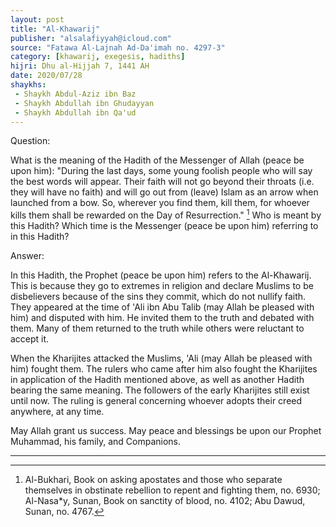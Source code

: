 ```yaml
---
layout: post
title: "Al-Khawarij"
publisher: "alsalafiyyah@icloud.com"
source: "Fatawa Al-Lajnah Ad-Da'imah no. 4297-3"
category: [khawarij, exegesis, hadiths]
hijri: Dhu al-Hijjah 7, 1441 AH
date: 2020/07/28
shaykhs: 
 - Shaykh Abdul-Aziz ibn Baz
 - Shaykh Abdullah ibn Ghudayyan
 - Shaykh Abdullah ibn Qa'ud
---
```


Question: 

What is the meaning of the Hadith of the Messenger of Allah (peace be upon him): "During the last days, some young foolish people who will say the best words will appear. Their faith will not go beyond their throats (i.e. they will have no faith) and will go out from (leave) Islam as an arrow when launched from a bow. So, wherever you find them, kill them, for whoever kills them shall be rewarded on the Day of Resurrection." [^1] Who is meant by this Hadith? Which time is the Messenger (peace be upon him) referring to in this Hadith?

Answer:

In this Hadith, the Prophet (peace be upon him) refers to the Al-Khawarij. This is because they go to extremes in religion and declare Muslims to be disbelievers because of the sins they commit, which do not nullify faith. They appeared at the time of 'Ali ibn Abu Talib (may Allah be pleased with him) and disputed with him. He invited them to the truth and debated with them. Many of them returned to the truth while others were reluctant to accept it. 

When the Kharijites attacked the Muslims, 'Ali (may Allah be pleased with him) fought them. The rulers who came after him also fought the Kharijites in application of the Hadith mentioned above, as well as another Hadith bearing the same meaning. The followers of the early Kharijites still exist until now. The ruling is general concerning whoever adopts their creed anywhere, at any time.

May Allah grant us success. May peace and blessings be upon our Prophet Muhammad, his family, and Companions.

---

[^1]: Al-Bukhari, Book on asking apostates and those who separate themselves in obstinate rebellion to repent and fighting them, no. 6930; Al-Nasa*y, Sunan, Book on sanctity of blood, no. 4102; Abu Dawud, Sunan, no. 4767.
